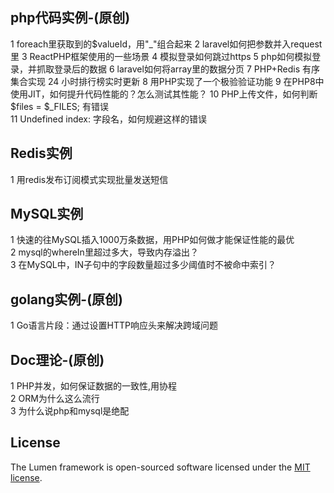 ## php代码实例-(原创)  
1 foreach里获取到的$valueId，用"_"组合起来   
2 laravel如何把参数并入request里   
3 ReactPHP框架使用的一些场景   
4 模拟登录如何跳过https   
5 php如何模拟登录，并抓取登录后的数据   
6 laravel如何将array里的数据分页 
7 PHP+Redis 有序集合实现 24 小时排行榜实时更新    
8 用PHP实现了一个极验验证功能    
9 在PHP8中使用JIT，如何提升代码性能的？怎么测试其性能？   
10 PHP上传文件，如何判断$files = $_FILES; 有错误  
11 Undefined index: 字段名，如何规避这样的错误    

## Redis实例
1 用redis发布订阅模式实现批量发送短信

## MySQL实例
1 快速的往MySQL插入1000万条数据，用PHP如何做才能保证性能的最优    
2 mysql的whereIn里超过多大，导致内存溢出？  
3 在MySQL中，IN子句中的字段数量超过多少阈值时不被命中索引？  


## golang实例-(原创)   
1  Go语言片段：通过设置HTTP响应头来解决跨域问题   


## Doc理论-(原创)   
1 PHP并发，如何保证数据的一致性,用协程    
2 ORM为什么这么流行   
3 为什么说php和mysql是绝配  

## License   

The Lumen framework is open-sourced software licensed under the [MIT license](https://opensource.org/licenses/MIT).
